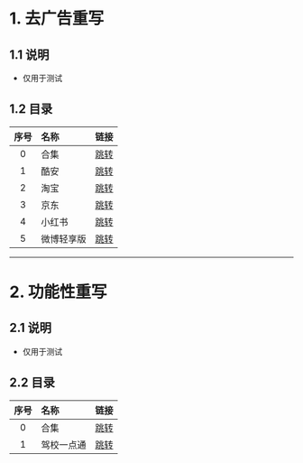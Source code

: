 # 1. 去广告重写
## 1.1 说明
* 仅用于测试

## 1.2 目录
|序号|名称|链接|
|:----:|:----|:----:|
|0|合集|[跳转](https://github.com/xilemon/quanx/blob/main/rewrite/ad/ad_rewrite_00.txt)|
|1|酷安|[跳转](https://github.com/xilemon/quanx/blob/main/rewrite/ad/kuan_01.txt)|
|2|淘宝|[跳转](https://github.com/xilemon/quanx/blob/main/rewrite/ad/taobao_02.txt)|
|3|京东|[跳转](https://github.com/xilemon/quanx/blob/main/rewrite/ad/jingdong_03.txt)|
|4|小红书|[跳转](https://github.com/xilemon/quanx/blob/main/rewrite/ad/xiaohongshu_04.txt)|
|5|微博轻享版|[跳转](https://github.com/xilemon/quanx/blob/main/rewrite/ad/weiboqxb_05.txt)|

---
# 2. 功能性重写
## 2.1 说明
* 仅用于测试

## 2.2 目录
|序号|名称|链接|
|:----:|:----|:----:|
|0|合集|[跳转](https://github.com/xilemon/quanx/blob/main/rewrite/js/js_rewrite_00.txt)|
|1|驾校一点通|[跳转](https://github.com/xilemon/quanx/blob/main/rewrite/js/jiaxiaoedt_01.txt)|